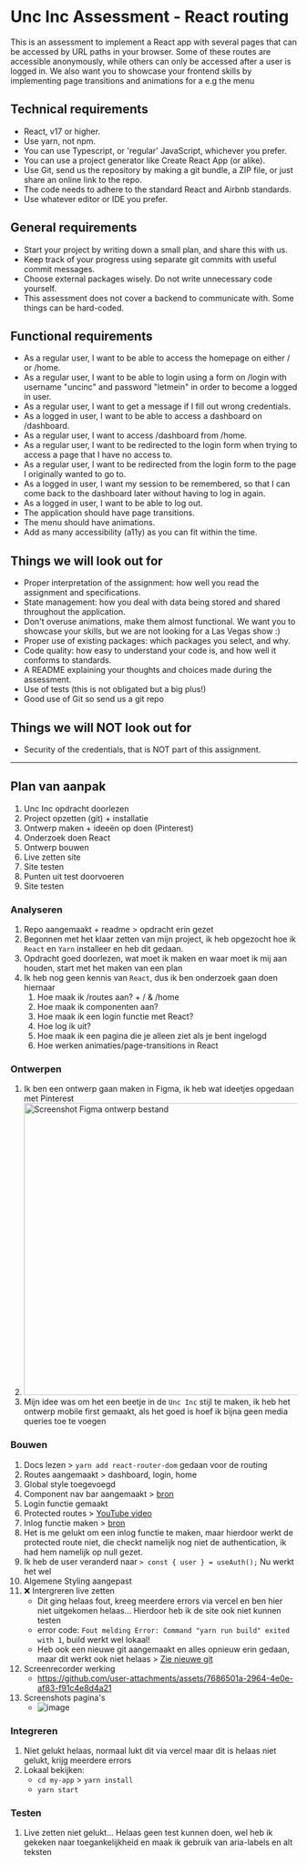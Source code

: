 # Unc Inc Assessment - React routing
This is an assessment to implement a React app with several pages that can be accessed by URL paths in your browser. Some of these routes are accessible anonymously, while others can only be accessed after a user is logged in. We also want you to showcase your frontend skills by implementing page transitions and animations for a e.g the menu

## Technical requirements

- React, v17 or higher.
- Use yarn, not npm.
- You can use Typescript, or 'regular' JavaScript, whichever you prefer.
- You can use a project generator like Create React App (or alike).
- Use Git, send us the repository by making a git bundle, a ZIP file, or just share an online link to the repo.
- The code needs to adhere to the standard React and Airbnb standards.
- Use whatever editor or IDE you prefer.

## General requirements

- Start your project by writing down a small plan, and share this with us.
- Keep track of your progress using separate git commits with useful commit messages.
- Choose external packages wisely. Do not write unnecessary code yourself.
- This assessment does not cover a backend to communicate with. Some things can be hard-coded.

## Functional requirements

- As a regular user, I want to be able to access the homepage on either / or /home.
- As a regular user, I want to be able to login using a form on /login with username "uncinc" and password "letmein" in order to become a logged in user.
- As a regular user, I want to get a message if I fill out wrong credentials.
- As a logged in user, I want to be able to access a dashboard on /dashboard.
- As a regular user, I want to access /dashboard from /home.
- As a regular user, I want to be redirected to the login form when trying to access a page that I have no access to.
- As a regular user, I want to be redirected from the login form to the page I originally wanted to go to.
- As a logged in user, I want my session to be remembered, so that I can come back to the dashboard later without having to log in again.
- As a logged in user, I want to be able to log out.
- The application should have page transitions.
- The menu should have animations.
- Add as many accessibility (a11y) as you can fit within the time.

## Things we will look out for

- Proper interpretation of the assignment: how well you read the assignment and specifications.
- State management: how you deal with data being stored and shared throughout the application.
- Don't overuse animations, make them almost functional. We want you to showcase your skills, but we are not looking for a Las Vegas show :)
- Proper use of existing packages: which packages you select, and why.
- Code quality: how easy to understand your code is, and how well it conforms to standards.
- A README explaining your thoughts and choices made during the assessment.
- Use of tests (this is not obligated but a big plus!)
- Good use of Git so send us a git repo


## Things we will NOT look out for

- Security of the credentials, that is NOT part of this assignment.

  
***

## Plan van aanpak
1. Unc Inc opdracht doorlezen
2. Project opzetten (git) + installatie 
3. Ontwerp maken + ideeën op doen (Pinterest)
4. Onderzoek doen React
5. Ontwerp bouwen 
6. Live zetten site
7. Site testen
8. Punten uit test doorvoeren
9. Site testen

### Analyseren
1. Repo aangemaakt + readme > opdracht erin gezet
2. Begonnen met het klaar zetten van mijn project, ik heb opgezocht hoe ik `React` en `Yarn` installeer en heb dit gedaan.
3. Opdracht goed doorlezen, wat moet ik maken en waar moet ik mij aan houden, start met het maken van een plan
4. Ik heb nog geen kennis van `React`, dus ik ben onderzoek gaan doen hiernaar
   1. Hoe maak ik /routes aan? + / & /home
   2. Hoe maak ik componenten aan?
   3. Hoe maak ik een login functie met React?
   4. Hoe log ik uit?
   5. Hoe maak ik een pagina die je alleen ziet als je bent ingelogd
   6. Hoe werken animaties/page-transitions in React

### Ontwerpen
1. Ik ben een ontwerp gaan maken in Figma, ik heb wat ideetjes opgedaan met Pinterest
2. <img width="513" alt="Screenshot Figma ontwerp bestand" src="https://github.com/user-attachments/assets/ab6a6929-9d83-4c01-a72b-9ed65fcca35d">
3. Mijn idee was om het een beetje in de `Unc Inc` stijl te maken, ik heb het ontwerp mobile first gemaakt, als het goed is hoef ik bijna geen media queries toe te voegen

### Bouwen
1. Docs lezen > `yarn add react-router-dom` gedaan voor de routing
2. Routes aangemaakt > dashboard, login, home
3. Global style toegevoegd
4. Component nav bar aangemaakt > [bron](https://medium.com/@swati.sharma_216/creating-navbar-using-react-router-63c4e785c2d4)
5. Login functie gemaakt
6. Protected routes > [YouTube video](https://medium.com/@swati.sharma_216/creating-navbar-using-react-router-63c4e785c2d4)
7. Inlog functie maken > [bron](https://www.shecodes.io/athena/53182-how-to-handle-login-in-react)
8. Het is me gelukt om een inlog functie te maken, maar hierdoor werkt de protected route niet, die checkt namelijk nog niet de authentication, ik had hem namelijk op null gezet.
9. Ik heb de user veranderd naar  `> const { user } = useAuth();` Nu werkt het wel
10. Algemene Styling aangepast
11. ❌ Intergreren live zetten
    - Dit ging helaas fout, kreeg meerdere errors via vercel en ben hier niet uitgekomen helaas... Hierdoor heb ik de site ook niet kunnen testen
    - error code: `Fout melding Error: Command "yarn run build" exited with 1`, build werkt wel lokaal!
    - Heb ook een nieuwe git aangemaakt en alles opnieuw erin gedaan, maar dit werkt ook niet helaas > [Zie nieuwe git](https://github.com/Lmikkers/unc-inc-versie2)
12. Screenrecorder werking
    - https://github.com/user-attachments/assets/7686501a-2964-4e0e-af83-f91c4e8d4a21
13. Screenshots pagina's
    - ![image](https://github.com/user-attachments/assets/008672b7-8f36-4ae5-8847-e019820162fb)

### Integreren
1. Niet gelukt helaas, normaal lukt dit via vercel maar dit is helaas niet gelukt, krijg meerdere errors
2. Lokaal bekijken:
   - `cd my-app` > `yarn install`
   - `yarn start`

### Testen
1. Live zetten niet gelukt... Helaas geen test kunnen doen, wel heb ik gekeken naar toegankelijkheid en maak ik gebruik van aria-labels en alt teksten


   
  
